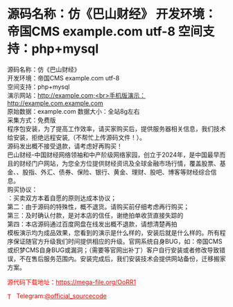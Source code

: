 # 源码名称：仿《巴山财经》  开发环境：帝国CMS example.com utf-8  空间支持：php+mysql

源码名称：仿《巴山财经》<br>开发环境：帝国CMS example.com utf-8<br>空间支持：php+mysql<br>演示网站：http://example.com;<br>手机版演示：http://example.com.example.com<br>原始数据：example.com 数据大小：全站8g左右<br>采集方式：免费版<br>程序包安装，为了提高工作效率，请买家购买后，提供服务器相关信息，我们技术给安装，拒绝远程安装,（不帮忙上传源码文件！）。<br>源码发出概不接受退款，请考虑好再购买！<br>巴山财经-中国财经网络领袖和中产阶级网络家园，创立于2024年，是中国最早而且的财经门户网站，为您全方位提供财经资讯及全球金融市场行情，覆盖股票、基金、、股指、外汇、债券、保险、银行、黄金、理财、股吧、博客等财经综合信息。<br>购买协议：<br>：买卖双方本着自愿的原则达成本协议；<br>第二：由于源码的特殊性，概不退货。请购买前仔细考虑再行购买；<br>第三：及时确认付款，是对本店的信任，谢绝拍单收货直接失踪的<br>第四：本店源码通过百度网盘在线发出概不退款，请想清楚再拍<br>模板演示均为成品效果，您看到的演示是什么样的，安装后就是什么样的。所有程序保证随官方升级我们时间提供相应的升级。官网系统自身BUG，如：帝国CMS或织梦CMS自身BUG或漏洞；（需要等官网出补丁）客户自行安装或者修改导致错误，不在售后服务范围内。安装完成后，我们安装技术会提供网站备份，迁移搬家方案。<br>


<p style="color: red;">源代码下载地址：<a href="https://mega-file.org/OoRR1" style="color: red;">https://mega-file.org/OoRR1</a></p><p style="color: red;"><img src="https://cdn-icons-png.flaticon.com/512/2111/2111646.png" alt="Telegram Icon" style="width: 16px; vertical-align: middle; margin-right: 5px;">Telegram:<a href="https://t.me/official_sourcecode" style="color: red;">@official_sourcecode</a></p>